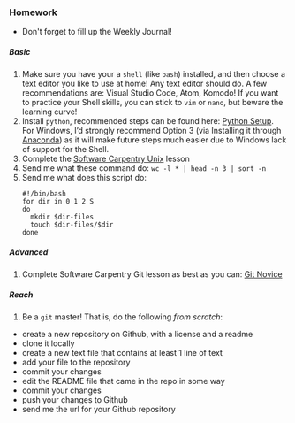 ### Homework
* Don't forget to fill up the Weekly Journal! 

##### Basic
1. Make sure you have your a `shell` (like `bash`) installed, and then choose a text editor you like to use at home! Any text editor should do. A few recommendations are: Visual Studio Code, Atom, Komodo! If you want to practice your Shell skills, you can stick to `vim` or `nano`, but beware the learning curve!
2. Install `python`, recommended steps can be found here: [Python Setup](http://swcarpentry.github.io/python-novice-inflammation/setup/). For Windows, I’d strongly recommend Option 3 (via Installing it through [Anaconda](https://www.anaconda.com/distribution/)) as it will make future steps much easier due to Windows lack of support for the Shell.
3. Complete the [Software Carpentry Unix](https://swcarpentry.github.io/shell-novice/) lesson
4. Send me what these command do: 
   `wc -l * | head -n 3 | sort -n`
5. Send me what does this script do:
   ```
   #!/bin/bash
   for dir in 0 1 2 S
   do
     mkdir $dir-files
     touch $dir-files/$dir
   done
   ```
   
##### Advanced
1. Complete Software Carpentry Git lesson as best as you can: [Git Novice](http://swcarpentry.github.io/git-novice/)
  
##### Reach
1. Be a `git` master! That is, do the following *from scratch*:
  * create a new repository on Github, with a license and a readme
  * clone it locally
  * create a new text file that contains at least 1 line of text
  * add your file to the repository
  * commit your changes
  * edit the README file that came in the repo in some way
  * commit your changes
  * push your changes to Github
  * send me the url for your Github repository
